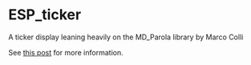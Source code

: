 # ESP_ticker
A ticker display leaning heavily on the MD_Parola library by Marco Colli

See <a href="https://willem.aandewiel.nl/index.php/2020/06/09/an-esp8266-ticker/" target="_blank">this post</a> for
more information.
